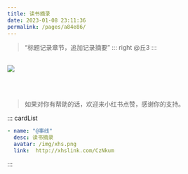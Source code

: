 ```yaml
---
title: 读书摘录
date: 2023-01-08 23:11:36
permalink: /pages/a84e86/
---
```



> “标题记录章节，追加记录摘要”
> ::: right
> @丘3
> :::


<br>

<img src="/img/wall/a84e86.jpeg" >


<br><br>


> 如果对你有帮助的话，欢迎来小红书点赞，感谢你的支持。

::: cardList
```yaml
- name: "@事线"
  desc: 读书摘录
  avatar: /img/xhs.png
  link:  http://xhslink.com/CzNkum


```
:::